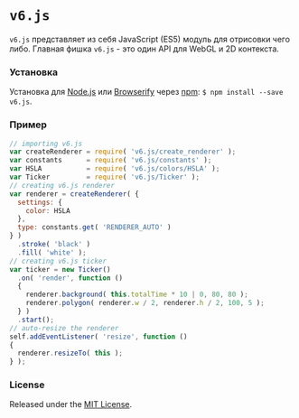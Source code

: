 # `v6.js`

`v6.js` представляет из себя JavaScript (ES5) модуль для отрисовки чего либо. Главная фишка `v6.js` - это один API для WebGL и 2D контекста.

### Установка

Установка для [Node.js](https://nodejs.org/en/about/) или [Browserify](http://browserify.org/) через [npm](https://www.npmjs.com/): `$ npm install --save v6.js`.

### Пример

```javascript
// importing v6.js
var createRenderer = require( 'v6.js/create_renderer' );
var constants      = require( 'v6.js/constants' );
var HSLA           = require( 'v6.js/colors/HSLA' );
var Ticker         = require( 'v6.js/Ticker' );
// creating v6.js renderer
var renderer = createRenderer( {
  settings: {
    color: HSLA
  },
  type: constants.get( 'RENDERER_AUTO' )
} )
  .stroke( 'black' )
  .fill( 'white' );
// creating v6.js ticker
var ticker = new Ticker()
  .on( 'render', function ()
  {
    renderer.background( this.totalTime * 10 | 0, 80, 80 );
    renderer.polygon( renderer.w / 2, renderer.h / 2, 100, 5 );
  } )
  .start();
// auto-resize the renderer
self.addEventListener( 'resize', function ()
{
  renderer.resizeTo( this );
} );
```

### License

Released under the [MIT License](LICENSE).
